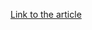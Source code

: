 [Link to the article](https://threat.boutique/2025/05/a-holistic-approach-to-organizational-incident-response-design-integrating-people-resources-and-technology)
